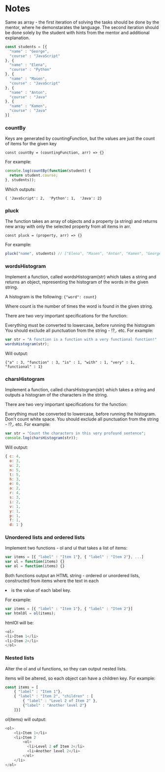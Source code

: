 # Notes
Same as array - the first iteration of solving the tasks should be done by the mentor, where he demonstarates the language. The second iteration should be done solely by the student with hints from the mentor and additional explanation.

```js
const students = [{
  "name" : "George",
  "course" : "JavaScript"
}, {
  "name" : "Elena",
  "course" : "Python"
}, {
  "name" : "Masen",
  "course" : "JavaScript"
}, {
  "name" : "Anton",
  "course" : "Java"
}, {
  "name" : "Kamen",
  "course" : "Java"
}]
```

### countBy
Keys are generated by countingFunction, but the values are just the count of items for the given key

`const countBy = (countingFunction, arr) => {}`

For example:
```js
console.log(countBy(function(student) {
  return student.course;
}, students));
```
Which outputs:

`{ 'JavaScript': 2,  'Python': 1,  'Java': 2}`

### pluck
The function takes an array of objects and a property (a string) and returns new array with only the selected property from all items in arr.

`const pluck = (property, arr) => {}`

For example:

```js
pluck("name", students) // ["Elena", "Masen", "Anton", "Kamen", "George"]
```

### wordsHistogram
Implement a function, called wordsHistogram(str) which takes a string and returns an object, representing the histogram of the words in the given string.

A histogram is the following:
`{"word": count}`

Where count is the number of times the word is found in the given string.

There are two very important specifications for the function:

Everything must be converted to lowercase, before running the histogram
You should exclude all punctuation from the string - !?,. etc.
For example:

```js
var str = "A function is a function with a very functional function!"
wordsHistogram(str);
```

Will output:

`{"a" : 3, "function" : 3, "is" : 1, "with" : 1, "very" : 1, "functional" : 1}`

### charsHistogram
Implement a function, called charsHistogram(str) which takes a string and outputs a histogram of the characters in the string.

There are two very important specifications for the function:

Everything must be converted to lowercase, before running the histogram.
Don't count white space.
You should exclude all punctuation from the string - !?,. etc.
For example:

```js
var str = "Count the characters in this very profound sentence";
console.log(charsHistogram(str));
```

Will output:
```js
{ c: 4,
  o: 3,
  u: 2,
  n: 5,
  t: 5,
  h: 3,
  e: 6,
  a: 2,
  r: 4,
  s: 3,
  i: 2,
  v: 1,
  y: 1,
  p: 1,
  f: 1,
  d: 1 }
```

### Unordered lists and ordered lists
Implement two functions - ol and ul that takes a list of items:

```js
var items = [{ "label" : "Item 1"}, { "label" : "Item 2"}, ...]
var ul = function(items) {}
var ol = function(items) {}
```

Both functions output an HTML string - ordered or unordered lists, constructed from items where the text in each <li> is the value of each label key.

For example:

```js
var items = [{ "label" : "Item 1"}, { "label" : "Item 2"}]
var htmlOl = ol(items);
```

htmlOl will be:

```js
<ol>
<li>Item 1</li>
<li>Item 2</li>
</ol>

```

### Nested lists
Alter the ol and ul functions, so they can output nested lists.

items will be altered, so each object can have a children key. For example:
```js
const items = [
    { "label" : "Item 1"},
    { "label" : "Item 2", "children" : [
        { "label" : "Level 2 of Item 2" },
        {"label" : "Another level 2"}
    ]}]
```
ol(items) will output:

```js
<ol>
    <li>Item 1</li>
    <li>Item 2
        <ol>
          <li>Level 2 of Item 2</li>
          <li>Another level 2</li>
        </ol>
    </li>
</ol>
```
